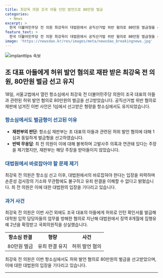 ```yaml
---
title: 최강욱 의원 조국 아들 인턴 발언으로 80만원 벌금
categories:
  - News
excerpt: >
  한국 더불어민주당 전 의원 최강욱이 대법원에서 공직선거법 위반 혐의로 80만원 벌금형을 선고받았다. 그는 조국혁신당 대표의 아들에게 허위로 인턴 확인서를 발급해 대학원 입학 담당자들을 속인 혐의로도 기소돼 상실한 의원직에서 벌금형을 받았다. 항소심에서는 고발사주 의혹과 연관돼 손준성 검사장의 공소권 남용 주장이 받아들여지지 않았으며 최 전 의원은 판결을 받아들일 수 없다는 입장을 밝혔다.
feature_text: >
  한국 더불어민주당 전 의원 최강욱이 대법원에서 공직선거법 위반 혐의로 80만원 벌금형을 선고받았다. 그는 조국혁신당 대표의 아들에게 허위로 인턴 확인서를 발급해 대학원 입학 담당자들을 속인 혐의로도 기소돼 상실한 의원직에서 벌금형을 받았다. 항소심에서는 고발사주 의혹과 연관돼 손준성 검사장의 공소권 남용 주장이 받아들여지지 않았으며 최 전 의원은 판결을 받아들일 수 없다는 입장을 밝혔다.
image: 'https://newsdao.kr/res/images/meta/newsdao_breakingnews.jpg'
---
```


<p><img src="https://newsdao.kr/res/images/meta/newsdao_breakingnews.jpg" alt="implanttips 속보" /></p>

<h2 data-ke-size="size26">조 대표 아들에게 허위 발언 혐의로 재판 받은 최강욱 전 의원, 80만원 벌금 선고 유지</h2>

<p data-ke-size="size16">18일, 서울고법에서 열린 항소심에서 최강욱 전 더불어민주당 의원이 조국 대표의 아들과 관련된 허위 발언 혐의로 80만원의 벌금을 선고받았습니다. 공직선거법 위반 혐의로 재판에 넘겨진 이번 사안은 1심에서 선고받은 형량을 항소심에서도 유지되었습니다.</p>

<h3><b><span style="color: #1a5490;">항소심에서도 벌금형이 선고된 이유</span></b></h3>

<ul>
    <li><b>재판부의 판단</b>: 항소심 재판부는 조 대표의 아들과 관련된 허위 발언 혐의에 대해 1심과 동일하게 벌금형을 선고하였습니다.</li>
    <li><b>반박 무응답</b>: 최 전 의원이 이에 대해 불복하며 고발사주 의혹과 연관돼 있다는 주장을 제기했지만, 재판부는 해당 주장을 받아들이지 않았습니다.</li>
</ul>

<h3><b><span style="color: #1a5490;">대법원에서 바로잡아야 할 문제 제기</span></b></h3>

<p data-ke-size="size16">최강욱 전 의원은 항소심 선고 이후, 대법원에서의 바로잡혀야 한다는 입장을 피력하며 손준성 검사장의 기소와 무관함에도 불구하고 유죄 판결을 이해할 수 없다고 밝혔습니다. 최 전 의원은 이에 대한 대법원의 입장을 기다리고 있습니다.</p>

<h3><b><span style="color: #1a5490;">과거 사건</span></b></h3>

<p data-ke-size="size16">최강욱 전 의원은 이번 사건 외에도 조국 대표의 아들에게 허위로 인턴 확인서를 발급해 대학원 입학 담당자들의 업무를 방해한 혐의로 지난해 대법원에서 징역 8개월에 집행유예 2년을 확정받고 국회의원직을 상실했습니다.</p>

<table>
  <tr>
    <td style="text-align: center; height: 17px;"><b>항소심 판결</b></td>
    <td style="text-align: center; height: 17px;"><b>형량</b></td>
    <td style="text-align: center; height: 17px;"><b>사건</b></td>
  </tr>
  <tr>
    <td style="text-align: center; height: 17px;">80만원 벌금</td>
    <td style="text-align: center; height: 17px;">유죄 판결 유지</td>
    <td style="text-align: center; height: 17px;">허위 발언 혐의</td>
  </tr>
</table>

<p data-ke-size="size16">최강욱 전 의원은 이번 항소심에서도 허위 발언 혐의로 80만원의 벌금을 선고받았으며, 이에 대한 대법원의 입장을 기다리고 있습니다.</p>

<hr>

<p data-ke-size="size16">&nbsp;</p>

